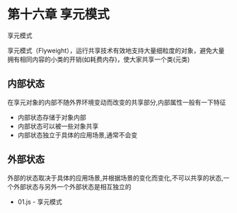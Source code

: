 # 第十六章 享元模式

享元模式

享元模式（Flyweight），运行共享技术有效地支持大量细粒度的对象，避免大量拥有相同内容的小类的开销(如耗费内存)，使大家共享一个类(元类)

## 内部状态

在享元对象的内部不随外界环境变动而改变的共享部分,内部属性一般有一下特征

*   内部状态存储于对象内部
*   内部状态可以被一些对象共享
*   内部状态独立于具体的应用场景,通常不会变

## 外部状态

外部的状态取决于具体的应用场景,并根据场景的变化而变化,不可以共享的状态,一个外部状态与另外一个外部状态是相互独立的

*   01.js - 享元模式